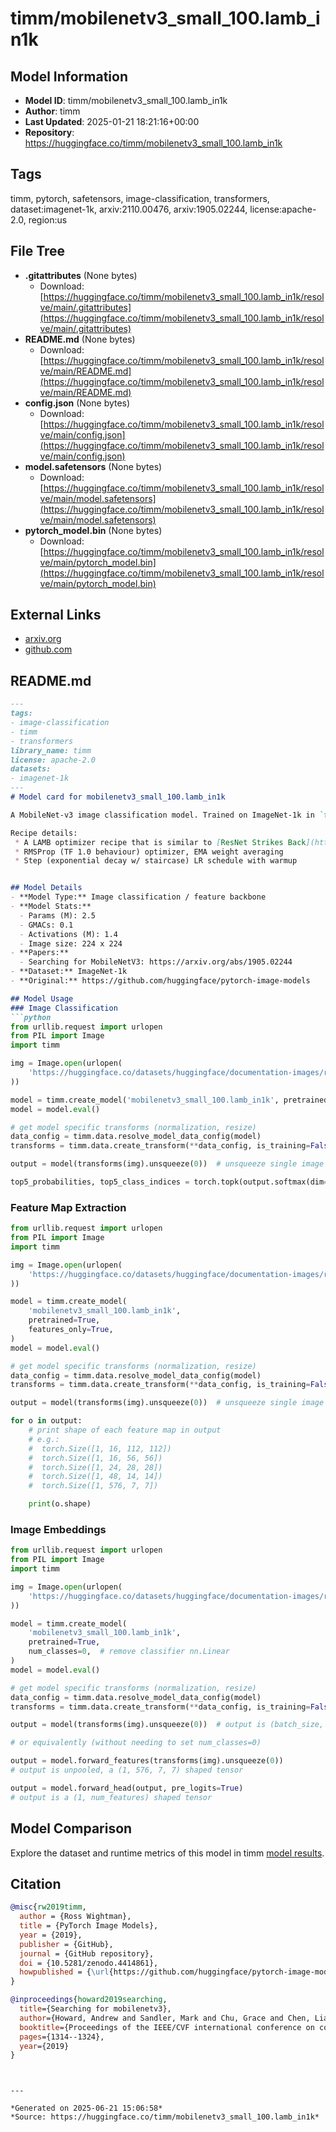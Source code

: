 # timm/mobilenetv3_small_100.lamb_in1k

## Model Information

- **Model ID**: timm/mobilenetv3_small_100.lamb_in1k
- **Author**: timm
- **Last Updated**: 2025-01-21 18:21:16+00:00
- **Repository**: https://huggingface.co/timm/mobilenetv3_small_100.lamb_in1k

## Tags

timm, pytorch, safetensors, image-classification, transformers, dataset:imagenet-1k, arxiv:2110.00476, arxiv:1905.02244, license:apache-2.0, region:us

## File Tree

- **.gitattributes** (None bytes)
  - Download: [https://huggingface.co/timm/mobilenetv3_small_100.lamb_in1k/resolve/main/.gitattributes](https://huggingface.co/timm/mobilenetv3_small_100.lamb_in1k/resolve/main/.gitattributes)
- **README.md** (None bytes)
  - Download: [https://huggingface.co/timm/mobilenetv3_small_100.lamb_in1k/resolve/main/README.md](https://huggingface.co/timm/mobilenetv3_small_100.lamb_in1k/resolve/main/README.md)
- **config.json** (None bytes)
  - Download: [https://huggingface.co/timm/mobilenetv3_small_100.lamb_in1k/resolve/main/config.json](https://huggingface.co/timm/mobilenetv3_small_100.lamb_in1k/resolve/main/config.json)
- **model.safetensors** (None bytes)
  - Download: [https://huggingface.co/timm/mobilenetv3_small_100.lamb_in1k/resolve/main/model.safetensors](https://huggingface.co/timm/mobilenetv3_small_100.lamb_in1k/resolve/main/model.safetensors)
- **pytorch_model.bin** (None bytes)
  - Download: [https://huggingface.co/timm/mobilenetv3_small_100.lamb_in1k/resolve/main/pytorch_model.bin](https://huggingface.co/timm/mobilenetv3_small_100.lamb_in1k/resolve/main/pytorch_model.bin)


## External Links

- [arxiv.org](https://arxiv.org/abs/2110.00476)
- [github.com](https://github.com/huggingface/pytorch-image-models/tree/main/results)


## README.md

```markdown
---
tags:
- image-classification
- timm
- transformers
library_name: timm
license: apache-2.0
datasets:
- imagenet-1k
---
# Model card for mobilenetv3_small_100.lamb_in1k

A MobileNet-v3 image classification model. Trained on ImageNet-1k in `timm` using recipe template described below.

Recipe details:
 * A LAMB optimizer recipe that is similar to [ResNet Strikes Back](https://arxiv.org/abs/2110.00476) `A2` but 50% longer with EMA weight averaging, no CutMix
 * RMSProp (TF 1.0 behaviour) optimizer, EMA weight averaging
 * Step (exponential decay w/ staircase) LR schedule with warmup


## Model Details
- **Model Type:** Image classification / feature backbone
- **Model Stats:**
  - Params (M): 2.5
  - GMACs: 0.1
  - Activations (M): 1.4
  - Image size: 224 x 224
- **Papers:**
  - Searching for MobileNetV3: https://arxiv.org/abs/1905.02244
- **Dataset:** ImageNet-1k
- **Original:** https://github.com/huggingface/pytorch-image-models

## Model Usage
### Image Classification
```python
from urllib.request import urlopen
from PIL import Image
import timm

img = Image.open(urlopen(
    'https://huggingface.co/datasets/huggingface/documentation-images/resolve/main/beignets-task-guide.png'
))

model = timm.create_model('mobilenetv3_small_100.lamb_in1k', pretrained=True)
model = model.eval()

# get model specific transforms (normalization, resize)
data_config = timm.data.resolve_model_data_config(model)
transforms = timm.data.create_transform(**data_config, is_training=False)

output = model(transforms(img).unsqueeze(0))  # unsqueeze single image into batch of 1

top5_probabilities, top5_class_indices = torch.topk(output.softmax(dim=1) * 100, k=5)
```

### Feature Map Extraction
```python
from urllib.request import urlopen
from PIL import Image
import timm

img = Image.open(urlopen(
    'https://huggingface.co/datasets/huggingface/documentation-images/resolve/main/beignets-task-guide.png'
))

model = timm.create_model(
    'mobilenetv3_small_100.lamb_in1k',
    pretrained=True,
    features_only=True,
)
model = model.eval()

# get model specific transforms (normalization, resize)
data_config = timm.data.resolve_model_data_config(model)
transforms = timm.data.create_transform(**data_config, is_training=False)

output = model(transforms(img).unsqueeze(0))  # unsqueeze single image into batch of 1

for o in output:
    # print shape of each feature map in output
    # e.g.:
    #  torch.Size([1, 16, 112, 112])
    #  torch.Size([1, 16, 56, 56])
    #  torch.Size([1, 24, 28, 28])
    #  torch.Size([1, 48, 14, 14])
    #  torch.Size([1, 576, 7, 7])

    print(o.shape)
```

### Image Embeddings
```python
from urllib.request import urlopen
from PIL import Image
import timm

img = Image.open(urlopen(
    'https://huggingface.co/datasets/huggingface/documentation-images/resolve/main/beignets-task-guide.png'
))

model = timm.create_model(
    'mobilenetv3_small_100.lamb_in1k',
    pretrained=True,
    num_classes=0,  # remove classifier nn.Linear
)
model = model.eval()

# get model specific transforms (normalization, resize)
data_config = timm.data.resolve_model_data_config(model)
transforms = timm.data.create_transform(**data_config, is_training=False)

output = model(transforms(img).unsqueeze(0))  # output is (batch_size, num_features) shaped tensor

# or equivalently (without needing to set num_classes=0)

output = model.forward_features(transforms(img).unsqueeze(0))
# output is unpooled, a (1, 576, 7, 7) shaped tensor

output = model.forward_head(output, pre_logits=True)
# output is a (1, num_features) shaped tensor
```

## Model Comparison
Explore the dataset and runtime metrics of this model in timm [model results](https://github.com/huggingface/pytorch-image-models/tree/main/results).

## Citation
```bibtex
@misc{rw2019timm,
  author = {Ross Wightman},
  title = {PyTorch Image Models},
  year = {2019},
  publisher = {GitHub},
  journal = {GitHub repository},
  doi = {10.5281/zenodo.4414861},
  howpublished = {\url{https://github.com/huggingface/pytorch-image-models}}
}
```
```bibtex
@inproceedings{howard2019searching,
  title={Searching for mobilenetv3},
  author={Howard, Andrew and Sandler, Mark and Chu, Grace and Chen, Liang-Chieh and Chen, Bo and Tan, Mingxing and Wang, Weijun and Zhu, Yukun and Pang, Ruoming and Vasudevan, Vijay and others},
  booktitle={Proceedings of the IEEE/CVF international conference on computer vision},
  pages={1314--1324},
  year={2019}
}
```

```


---

*Generated on 2025-06-21 15:06:58*
*Source: https://huggingface.co/timm/mobilenetv3_small_100.lamb_in1k*
